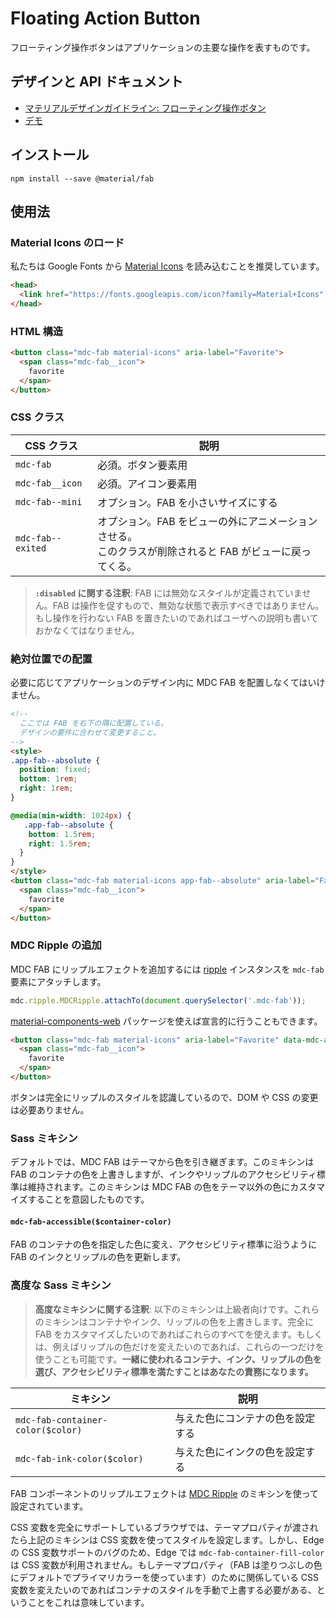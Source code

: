 <!--docs:
title: "Floating Action Button"
layout: detail
section: components
excerpt: "A floating action button represents the primary action in an application"
iconId: button
path: /catalog/buttons/floating-action-buttons/
-->

# Floating Action Button

<!--<div class="article__asset">
  <a class="article__asset-link"
     href="https://material-components-web.appspot.com/fab.html">
    <img src="{{ site.rootpath }}/images/mdc_web_screenshots/fabs.png" width="78" alt="Floating action button screenshot">
  </a>
</div>-->

フローティング操作ボタンはアプリケーションの主要な操作を表すものです。

## デザインと API ドキュメント

<ul class="icon-list">
  <li class="icon-list-item icon-list-item--spec">
    <a href="https://material.io/guidelines/components/buttons-floating-action-button.html">マテリアルデザインガイドライン: フローティング操作ボタン</a>
  </li>
  <li class="icon-list-item icon-list-item--link">
    <a href="https://material-components-web.appspot.com/fab.html">デモ</a>
  </li>
</ul>

## インストール

```
npm install --save @material/fab
```

## 使用法

### Material Icons のロード

私たちは Google Fonts から [Material Icons](https://material.io/icons/) を読み込むことを推奨しています。

```html
<head>
  <link href="https://fonts.googleapis.com/icon?family=Material+Icons" rel="stylesheet">
</head>
```

### HTML 構造

```html
<button class="mdc-fab material-icons" aria-label="Favorite">
  <span class="mdc-fab__icon">
    favorite
  </span>
</button>
```

### CSS クラス

CSS クラス | 説明
--- | ---
`mdc-fab` | 必須。ボタン要素用
`mdc-fab__icon` | 必須。アイコン要素用
`mdc-fab--mini` | オプション。FAB を小さいサイズにする
`mdc-fab--exited` | オプション。FAB をビューの外にアニメーションさせる。<br>このクラスが削除されると FAB がビューに戻ってくる。

> **`:disabled` に関する注釈**: FAB には無効なスタイルが定義されていません。FAB は操作を促すもので、無効な状態で表示すべきではありません。もし操作を行わない FAB を置きたいのであればユーザへの説明も書いておかなくてはなりません。

### 絶対位置での配置

必要に応じてアプリケーションのデザイン内に MDC FAB を配置しなくてはいけません。

```html
<!--
  ここでは FAB を右下の隅に配置している。
  デザインの要件に合わせて変更すること。
-->
<style>
.app-fab--absolute {
  position: fixed;
  bottom: 1rem;
  right: 1rem;
}

@media(min-width: 1024px) {
   .app-fab--absolute {
    bottom: 1.5rem;
    right: 1.5rem;
  }
}
</style>
<button class="mdc-fab material-icons app-fab--absolute" aria-label="Favorite">
  <span class="mdc-fab__icon">
    favorite
  </span>
</button>
```

### MDC Ripple の追加

MDC FAB にリップルエフェクトを追加するには [ripple](../mdc-ripple) インスタンスを `mdc-fab` 要素にアタッチします。

```js
mdc.ripple.MDCRipple.attachTo(document.querySelector('.mdc-fab'));
```

[material-components-web](../material-components-web) パッケージを使えば宣言的に行うこともできます。

```html
<button class="mdc-fab material-icons" aria-label="Favorite" data-mdc-auto-init="MDCRipple">
  <span class="mdc-fab__icon">
    favorite
  </span>
</button>
```

ボタンは完全にリップルのスタイルを認識しているので、DOM や CSS の変更は必要ありません。

### Sass ミキシン

デフォルトでは、MDC FAB はテーマから色を引き継ぎます。このミキシンは FAB のコンテナの色を上書きしますが、インクやリップルのアクセシビリティ標準は維持されます。このミキシンは MDC FAB の色をテーマ以外の色にカスタマイズすることを意図したものです。

#### `mdc-fab-accessible($container-color)`

FAB のコンテナの色を指定した色に変え、アクセシビリティ標準に沿うように FAB のインクとリップルの色を更新します。

### 高度な Sass ミキシン

> **高度なミキシンに関する注釈**: 以下のミキシンは上級者向けです。これらのミキシンはコンテナやインク、リップルの色を上書きします。完全に FAB をカスタマイズしたいのであればこれらのすべてを使えます。もしくは、例えばリップルの色だけを変えたいのであれば、これらの一つだけを使うことも可能です。**一緒に使われるコンテナ、インク、リップルの色を選び、アクセシビリティ標準を満たすことはあなたの責務になります。**

ミキシン | 説明
--- | ---
`mdc-fab-container-color($color)` | 与えた色にコンテナの色を設定する
`mdc-fab-ink-color($color)` | 与えた色にインクの色を設定する

FAB コンポーネントのリップルエフェクトは [MDC Ripple](../mdc-ripple) のミキシンを使って設定されています。

CSS 変数を完全にサポートしているブラウザでは、テーマプロパティが渡されたら上記のミキシンは CSS 変数を使ってスタイルを設定します。しかし、Edge の CSS 変数サポートのバグのため、Edge では `mdc-fab-container-fill-color` は CSS 変数が利用されません。もしテーマプロパティ（FAB は塗りつぶしの色にデフォルトでプライマリカラーを使っています）のために関係している CSS 変数を変えたいのであればコンテナのスタイルを手動で上書する必要がある、ということをこれは意味しています。
